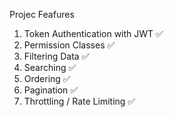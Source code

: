Projec Feafures

1. Token Authentication with JWT ✅
2. Permission Classes ✅
3. Filtering Data ✅
4. Searching ✅
5. Ordering ✅
6. Pagination ✅
7. Throttling / Rate Limiting ✅
